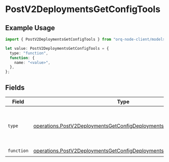 # PostV2DeploymentsGetConfigTools

## Example Usage

```typescript
import { PostV2DeploymentsGetConfigTools } from "orq-node-client/models/operations";

let value: PostV2DeploymentsGetConfigTools = {
  type: "function",
  function: {
    name: "<value>",
  },
};
```

## Fields

| Field                                                                                                                                                    | Type                                                                                                                                                     | Required                                                                                                                                                 | Description                                                                                                                                              |
| -------------------------------------------------------------------------------------------------------------------------------------------------------- | -------------------------------------------------------------------------------------------------------------------------------------------------------- | -------------------------------------------------------------------------------------------------------------------------------------------------------- | -------------------------------------------------------------------------------------------------------------------------------------------------------- |
| `type`                                                                                                                                                   | [operations.PostV2DeploymentsGetConfigDeploymentsPublicResponseType](../../models/operations/postv2deploymentsgetconfigdeploymentspublicresponsetype.md) | :heavy_check_mark:                                                                                                                                       | The type of the tool. Currently, only `function` is supported.                                                                                           |
| `function`                                                                                                                                               | [operations.PostV2DeploymentsGetConfigDeploymentsFunction](../../models/operations/postv2deploymentsgetconfigdeploymentsfunction.md)                     | :heavy_check_mark:                                                                                                                                       | N/A                                                                                                                                                      |